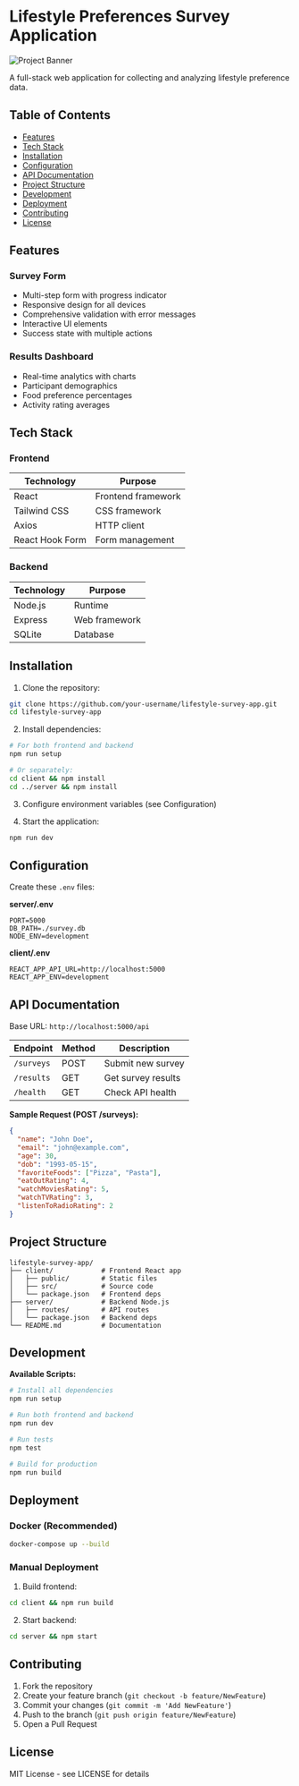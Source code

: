 # Lifestyle Preferences Survey Application

![Project Banner](https://via.placeholder.com/1200x400?text=Lifestyle+Survey+App)

A full-stack web application for collecting and analyzing lifestyle preference data.

## Table of Contents
- [Features](#features)
- [Tech Stack](#tech-stack)
- [Installation](#installation)
- [Configuration](#configuration)
- [API Documentation](#api-documentation)
- [Project Structure](#project-structure)
- [Development](#development)
- [Deployment](#deployment)
- [Contributing](#contributing)
- [License](#license)

## Features

### Survey Form
- Multi-step form with progress indicator
- Responsive design for all devices
- Comprehensive validation with error messages
- Interactive UI elements
- Success state with multiple actions

### Results Dashboard
- Real-time analytics with charts
- Participant demographics
- Food preference percentages
- Activity rating averages

## Tech Stack

### Frontend
| Technology        | Purpose               |
|-------------------|-----------------------|
| React             | Frontend framework    |
| Tailwind CSS      | CSS framework         |
| Axios             | HTTP client           |
| React Hook Form   | Form management       |

### Backend
| Technology     | Purpose           |
|----------------|-------------------|
| Node.js        | Runtime           |
| Express        | Web framework     |
| SQLite         | Database          |

## Installation

1. Clone the repository:
```bash
git clone https://github.com/your-username/lifestyle-survey-app.git
cd lifestyle-survey-app
```

2. Install dependencies:
```bash
# For both frontend and backend
npm run setup

# Or separately:
cd client && npm install
cd ../server && npm install
```

3. Configure environment variables (see Configuration)

4. Start the application:
```bash
npm run dev
```

## Configuration

Create these `.env` files:

**server/.env**
```
PORT=5000
DB_PATH=./survey.db
NODE_ENV=development
```

**client/.env**
```
REACT_APP_API_URL=http://localhost:5000
REACT_APP_ENV=development
```

## API Documentation

Base URL: `http://localhost:5000/api`

| Endpoint    | Method | Description        |
|-------------|--------|--------------------|
| `/surveys`  | POST   | Submit new survey  |
| `/results`  | GET    | Get survey results |
| `/health`   | GET    | Check API health   |

**Sample Request (POST /surveys):**
```json
{
  "name": "John Doe",
  "email": "john@example.com",
  "age": 30,
  "dob": "1993-05-15",
  "favoriteFoods": ["Pizza", "Pasta"],
  "eatOutRating": 4,
  "watchMoviesRating": 5,
  "watchTVRating": 3,
  "listenToRadioRating": 2
}
```

## Project Structure

```
lifestyle-survey-app/
├── client/            # Frontend React app
│   ├── public/        # Static files
│   ├── src/           # Source code
│   └── package.json   # Frontend deps
├── server/            # Backend Node.js
│   ├── routes/        # API routes
│   └── package.json   # Backend deps
└── README.md          # Documentation
```

## Development

**Available Scripts:**

```bash
# Install all dependencies
npm run setup

# Run both frontend and backend
npm run dev

# Run tests
npm test

# Build for production
npm run build
```

## Deployment

### Docker (Recommended)
```bash
docker-compose up --build
```

### Manual Deployment

1. Build frontend:
```bash
cd client && npm run build
```

2. Start backend:
```bash
cd server && npm start
```

## Contributing

1. Fork the repository
2. Create your feature branch (`git checkout -b feature/NewFeature`)
3. Commit your changes (`git commit -m 'Add NewFeature'`)
4. Push to the branch (`git push origin feature/NewFeature`)
5. Open a Pull Request

## License

MIT License - see LICENSE for details
